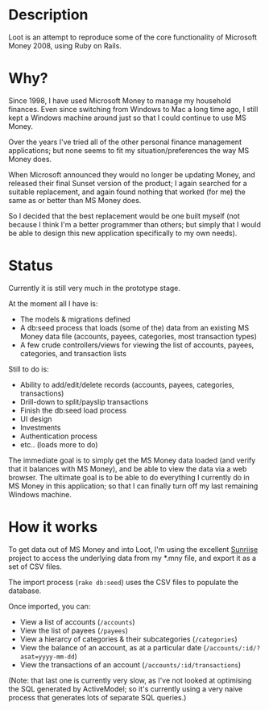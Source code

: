 Description
===========
Loot is an attempt to reproduce some of the core functionality of Microsoft Money 2008, using Ruby on Rails.

Why?
====
Since 1998, I have used Microsoft Money to manage my household finances. Even since switching from Windows to Mac a long time ago, I still kept a Windows machine around just so that I could continue to use MS Money.

Over the years I've tried all of the other personal finance management applications; but none seems to fit my situation/preferences the way MS Money does.

When Microsoft announced they would no longer be updating Money, and released their final Sunset version of the product; I again searched for a suitable replacement, and again found nothing that worked (for me) the same as or better than MS Money does.

So I decided that the best replacement would be one built myself (not because I think I'm a better programmer than others; but simply that I would be able to design this new application specifically to my own needs).

Status
======
Currently it is still very much in the prototype stage.

At the moment all I have is:

* The models & migrations defined
* A db:seed process that loads (some of the) data from an existing MS Money data file (accounts, payees, categories, most transaction types)
* A few crude controllers/views for viewing the list of accounts, payees, categories, and transaction lists

Still to do is:

* Ability to add/edit/delete records (accounts, payees, categories, transactions)
* Drill-down to split/payslip transactions
* Finish the db:seed load process
* UI design
* Investments
* Authentication process
* etc..  (loads more to do)

The immediate goal is to simply get the MS Money data loaded (and verify that it balances with MS Money), and be able to view the data via a web browser.
The ultimate goal is to be able to do everything I currently do in MS Money in this application; so that I can finally turn off my last remaining Windows machine.

How it works
============
To get data out of MS Money and into Loot, I'm using the excellent [Sunriise](http://sourceforge.net/projects/sunriise/) project to access the underlying data from my \*.mny file, and export it as a set of CSV files.

The import process (`rake db:seed`) uses the CSV files to populate the database.

Once imported, you can:

* View a list of accounts  (`/accounts`)
* View the list of payees  (`/payees`)
* View a hierarcy of categories & their subcategories (`/categories`)
* View the balance of an account, as at a particular date  (`/accounts/:id/?asat=yyyy-mm-dd`)
* View the transactions of an account  (`/accounts/:id/transactions`)

(Note: that last one is currently very slow, as I've not looked at optimising the SQL generated by ActiveModel; so it's currently using a very naive process that generates lots of separate SQL queries.)

